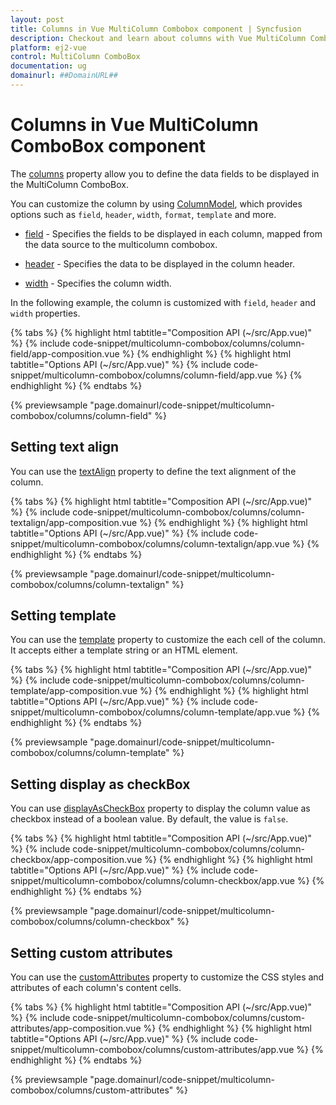 ```yaml
---
layout: post
title: Columns in Vue MultiColumn Combobox component | Syncfusion
description: Checkout and learn about columns with Vue MultiColumn Combobox component of Syncfusion Essential JS 2 and more.
platform: ej2-vue
control: MultiColumn ComboBox
documentation: ug
domainurl: ##DomainURL##
---
```


# Columns in Vue MultiColumn ComboBox component

The [columns](../api/multicolumn-combobox#columns) property allow you to define the data fields to be displayed in the MultiColumn ComboBox.

You can customize the column by using [ColumnModel](../api/multicolumn-combobox/columnModel/), which provides options such as `field`, `header`, `width`, `format`, `template` and more.

* [field](../api/multicolumn-combobox/columnModel/#field) - Specifies the fields to be displayed in each column, mapped from the data source to the multicolumn combobox.

* [header](../api/multicolumn-combobox/columnModel/#header) - Specifies the data to be displayed in the column header.

* [width](../api/multicolumn-combobox/columnModel/#width) - Specifies the column width.

In the following example, the column is customized with `field`, `header` and `width` properties.

{% tabs %}
{% highlight html tabtitle="Composition API (~/src/App.vue)" %}
{% include code-snippet/multicolumn-combobox/columns/column-field/app-composition.vue %}
{% endhighlight %}
{% highlight html tabtitle="Options API (~/src/App.vue)" %}
{% include code-snippet/multicolumn-combobox/columns/column-field/app.vue %}
{% endhighlight %}
{% endtabs %}

{% previewsample "page.domainurl/code-snippet/multicolumn-combobox/columns/column-field" %}

## Setting text align

You can use the [textAlign](../api/multicolumn-combobox/columnModel/#textalign) property to define the text alignment of the column.

{% tabs %}
{% highlight html tabtitle="Composition API (~/src/App.vue)" %}
{% include code-snippet/multicolumn-combobox/columns/column-textalign/app-composition.vue %}
{% endhighlight %}
{% highlight html tabtitle="Options API (~/src/App.vue)" %}
{% include code-snippet/multicolumn-combobox/columns/column-textalign/app.vue %}
{% endhighlight %}
{% endtabs %}

{% previewsample "page.domainurl/code-snippet/multicolumn-combobox/columns/column-textalign" %}

## Setting template

You can use the [template](../api/multicolumn-combobox/columnModel/#template) property to customize the each cell of the column. It accepts either a template string or an HTML element.

{% tabs %}
{% highlight html tabtitle="Composition API (~/src/App.vue)" %}
{% include code-snippet/multicolumn-combobox/columns/column-template/app-composition.vue %}
{% endhighlight %}
{% highlight html tabtitle="Options API (~/src/App.vue)" %}
{% include code-snippet/multicolumn-combobox/columns/column-template/app.vue %}
{% endhighlight %}
{% endtabs %}

{% previewsample "page.domainurl/code-snippet/multicolumn-combobox/columns/column-template" %}

## Setting display as checkBox

You can use [displayAsCheckBox](../api/multicolumn-combobox/columnModel/#displayascheckbox) property to display the column value as checkbox instead of a boolean value. By default, the value is `false`.

{% tabs %}
{% highlight html tabtitle="Composition API (~/src/App.vue)" %}
{% include code-snippet/multicolumn-combobox/columns/column-checkbox/app-composition.vue %}
{% endhighlight %}
{% highlight html tabtitle="Options API (~/src/App.vue)" %}
{% include code-snippet/multicolumn-combobox/columns/column-checkbox/app.vue %}
{% endhighlight %}
{% endtabs %}

{% previewsample "page.domainurl/code-snippet/multicolumn-combobox/columns/column-checkbox" %}

## Setting custom attributes

You can use the [customAttributes](../api/multicolumn-combobox/columnModel/#customattributes) property to customize the CSS styles and attributes of each column's content cells.

{% tabs %}
{% highlight html tabtitle="Composition API (~/src/App.vue)" %}
{% include code-snippet/multicolumn-combobox/columns/custom-attributes/app-composition.vue %}
{% endhighlight %}
{% highlight html tabtitle="Options API (~/src/App.vue)" %}
{% include code-snippet/multicolumn-combobox/columns/custom-attributes/app.vue %}
{% endhighlight %}
{% endtabs %}

{% previewsample "page.domainurl/code-snippet/multicolumn-combobox/columns/custom-attributes" %}
